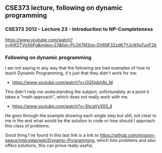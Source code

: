 ## CSE373 lecture, following on dynamic programming

### CSE373 2012 - Lecture 23 - Introduction to NP-Completeness

https://www.youtube.com/watch?v=KiK5TVgXbFg&index=23&list=PLOtl7M3yp-DV69F32zdK7YJcNXpTunF2b

### Following on dynamic programming

I am not saying in any way that the following are bad examples of how to teach Dynamic Programming,
it's just that they didn't work for me:

 * https://www.youtube.com/watch?v=OQ5jsbhAv_M
 
This didn't help me understanding the subject, unfortunately at a point it takes a "math
approach", which does not really work with me.

 * https://www.youtube.com/watch?v=3hcaVyX00_4
 
He goes through the example showing each single step but still, not clear to me in the end
what would be the solution in code or how should I approach this class of problems.

Good thing I've found in this last link is a link to https://github.com/mission-peace/interview/wiki/Dynamic-Programming,
which lists problems and also offers solutions, this can prove really useful.
